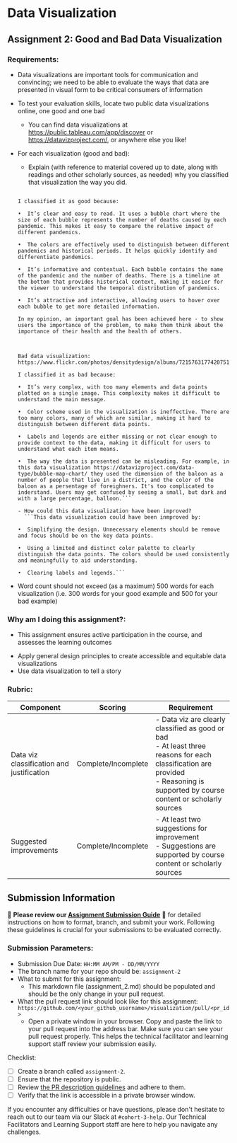 # Data Visualization

## Assignment 2: Good and Bad Data Visualization

### Requirements:

- Data visualizations are important tools for communication and convincing; we need to be able to evaluate the ways that data are presented in visual form to be critical consumers of information 
- To test your evaluation skills, locate two public data visualizations online, one good and one bad  
    - You can find data visualizations at https://public.tableau.com/app/discover or https://datavizproject.com/, or anywhere else you like! 
- For each visualization (good and bad):  
    - Explain (with reference to material covered up to date, along with readings and other scholarly sources, as needed) why you classified that visualization the way you did.
    
    ```Good data visualization: https://www.visualcapitalist.com/history-of-pandemics-deadliest/
    
    I classified it as good because:

    •  It’s clear and easy to read. It uses a bubble chart where the size of each bubble represents the number of deaths caused by each pandemic. This makes it easy to compare the relative impact of different pandemics.

    •  The colors are effectively used to distinguish between different pandemics and historical periods. It helps quickly identify and differentiate pandemics. 

    •  It’s informative and contextual. Each bubble contains the name of the pandemic and the number of deaths. There is a timeline at the bottom that provides historical context, making it easier for the viewer to understand the temporal distribution of pandemics.

    •  It’s attractive and interactive, allowing users to hover over each bubble to get more detailed information.

    In my opinion, an important goal has been achieved here - to show users the importance of the problem, to make them think about the importance of their health and the health of others.



    Bad data visualization: https://www.flickr.com/photos/densitydesign/albums/72157631774207511/

    I classified it as bad because:

    •  It’s very complex, with too many elements and data points plotted on a single image. This complexity makes it difficult to understand the main message.

    •  Сolor scheme used in the visualization is ineffective. There are too many colors, many of which are similar, making it hard to distinguish between different data points. 

    •  Labels and legends are either missing or not clear enough to provide context to the data, making it difficult for users to understand what each item means.

    •  The way the data is presented can be misleading. For example, in this data visualization https://datavizproject.com/data-type/bubble-map-chart/ they used the dimension of the baloon as a number of people that live in a district, and the color of the baloon as a persentage of foreighners. It's too complicated to inderstand. Users may get confused by seeing a small, but dark and with a large percentage, balloon.```

    - How could this data visualization have been improved?  
      ```This data visualization could have been inmproved by:

    •  Simplifying the design. Unnecessary elements should be remove and focus should be on the key data points.

    •  Using a limited and distinct color palette to clearly distinguish the data points. The colors should be used consistently and meaningfully to aid understanding.

    •  Clearing labels and legends.```
- Word count should not exceed (as a maximum) 500 words for each visualization (i.e. 
300 words for your good example and 500 for your bad example)

### Why am I doing this assignment?:

- This assignment ensures active participation in the course, and assesses the learning outcomes
* Apply general design principles to create accessible and equitable data visualizations
* Use data visualization to tell a story

### Rubric:

| Component               | Scoring   | Requirement                                                 |
|-------------------------|-----------|-------------------------------------------------------------|
| Data viz classification and justification | Complete/Incomplete | - Data viz are clearly classified as good or bad<br />- At least three reasons for each classification are provided<br />- Reasoning is supported by course content or scholarly sources |
| Suggested improvements  | Complete/Incomplete | - At least two suggestions for improvement<br />- Suggestions are supported by course content or scholarly sources |

## Submission Information

🚨 **Please review our [Assignment Submission Guide](https://github.com/UofT-DSI/onboarding/blob/main/onboarding_documents/submissions.md)** 🚨 for detailed instructions on how to format, branch, and submit your work. Following these guidelines is crucial for your submissions to be evaluated correctly.

### Submission Parameters:
* Submission Due Date: `HH:MM AM/PM - DD/MM/YYYY`
* The branch name for your repo should be: `assignment-2`
* What to submit for this assignment:
    * This markdown file (assignment_2.md) should be populated and should be the only change in your pull request.
* What the pull request link should look like for this assignment: `https://github.com/<your_github_username>/visualization/pull/<pr_id>`
    * Open a private window in your browser. Copy and paste the link to your pull request into the address bar. Make sure you can see your pull request properly. This helps the technical facilitator and learning support staff review your submission easily.

Checklist:
- [ ] Create a branch called `assignment-2`.
- [ ] Ensure that the repository is public.
- [ ] Review [the PR description guidelines](https://github.com/UofT-DSI/onboarding/blob/main/onboarding_documents/submissions.md#guidelines-for-pull-request-descriptions) and adhere to them.
- [ ] Verify that the link is accessible in a private browser window.

If you encounter any difficulties or have questions, please don't hesitate to reach out to our team via our Slack at `#cohort-3-help`. Our Technical Facilitators and Learning Support staff are here to help you navigate any challenges.
